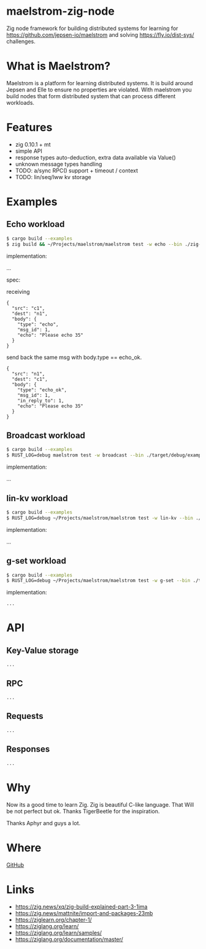 # maelstrom-zig-node

Zig node framework for building distributed systems for learning for
https://github.com/jepsen-io/maelstrom and solving https://fly.io/dist-sys/
challenges.

# What is Maelstrom?

Maelstrom is a platform for learning distributed systems. It is build around Jepsen and Elle to ensure no properties are
violated. With maelstrom you build nodes that form distributed system that can process different workloads.

# Features

- zig 0.10.1 + mt
- simple API
- response types auto-deduction, extra data available via Value()
- unknown message types handling
- TODO: a/sync RPC() support + timeout / context
- TODO: lin/seq/lww kv storage

# Examples

## Echo workload

```bash
$ cargo build --examples
$ zig build && ~/Projects/maelstrom/maelstrom test -w echo --bin ./zig-out/bin/echo --node-count 1 --time-limit 10 --log-stderr
````

implementation:

...

spec:

receiving

    {
      "src": "c1",
      "dest": "n1",
      "body": {
        "type": "echo",
        "msg_id": 1,
        "echo": "Please echo 35"
      }
    }

send back the same msg with body.type == echo_ok.

    {
      "src": "n1",
      "dest": "c1",
      "body": {
        "type": "echo_ok",
        "msg_id": 1,
        "in_reply_to": 1,
        "echo": "Please echo 35"
      }
    }

## Broadcast workload

```bash
$ cargo build --examples
$ RUST_LOG=debug maelstrom test -w broadcast --bin ./target/debug/examples/broadcast --node-count 2 --time-limit 20 --rate 10 --log-stderr
````

implementation:

...

## lin-kv workload

```bash
$ cargo build --examples
$ RUST_LOG=debug ~/Projects/maelstrom/maelstrom test -w lin-kv --bin ./target/debug/examples/lin_kv --node-count 4 --concurrency 2n --time-limit 10 --rate 100 --log-stderr
````

implementation:

...

## g-set workload

```bash
$ cargo build --examples
$ RUST_LOG=debug ~/Projects/maelstrom/maelstrom test -w g-set --bin ./target/debug/examples/g_set --node-count 2 --concurrency 2n --time-limit 20 --rate 10 --log-stderr
```

implementation:

```
...
```

# API

## Key-Value storage

```
...
```

## RPC

```
...
```

## Requests

```
...
```

## Responses

```
...
```

# Why

Now its a good time to learn Zig. Zig is beautiful C-like language.
That Will be not perfect but ok. Thanks TigerBeetle for the inspiration.

Thanks Aphyr and guys a lot.

# Where

[GitHub](https://github.com/sitano/maelstrom-zig-node)

# Links

- https://zig.news/xq/zig-build-explained-part-3-1ima
- https://zig.news/mattnite/import-and-packages-23mb 
- https://ziglearn.org/chapter-1/
- https://ziglang.org/learn/
- https://ziglang.org/learn/samples/
- https://ziglang.org/documentation/master/